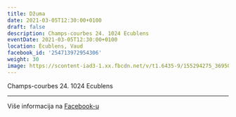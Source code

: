 ```yaml
---
title: Džuma
date: 2021-03-05T12:30:00+0100
draft: false
description: Champs-courbes 24. 1024 Ecublens
eventDate: 2021-03-05T12:30:00+0100
location: Écublens, Vaud
facebook_id: '254713972954306'
weight: 30
image: https://scontent-iad3-1.xx.fbcdn.net/v/t1.6435-9/155294275_3695079563921169_4909597834044538694_n.jpg?_nc_cat=101&ccb=1-7&_nc_sid=9e60e4&_nc_ohc=LS2n9kiI1ssQ7kNvwE0cgTW&_nc_oc=AdkTT9gtiVkoSvUbSIUL0Sa9dbgsaOrDk2GtlfZ_BUbgreDtVSTM1HoHpgOpOUWMsn8&_nc_zt=23&_nc_ht=scontent-iad3-1.xx&edm=ABTKTjYEAAAA&_nc_gid=VvQCtTXQgJfxGMPa0GDMJg&oh=00_AfO5wFUaNkYJGKVQsy60NFiQeZxQWT4-h1ifmsf3EFVWeg&oe=6875AC5B
---
```


Champs-courbes 24. 1024 Ecublens

---

Više informacija na [Facebook-u](https://facebook.com/events/254713972954306)